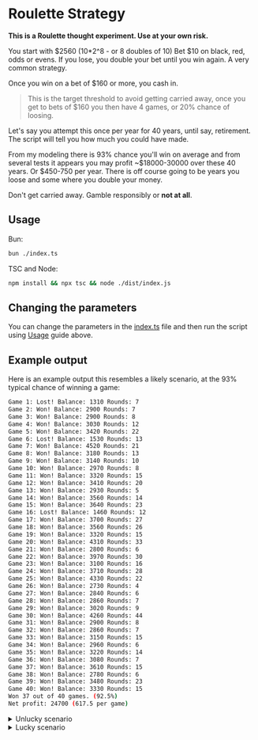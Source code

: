 # Roulette Strategy

**This is a Roulette thought experiment. Use at your own risk.**

You start with \$2560 (10*2^8 - or 8 doubles of 10)
Bet \$10 on black, red, odds or evens.
If you lose, you double your bet until you win again. A very common strategy.

Once you win on a bet of $160 or more, you cash in.
> This is the target threshold to avoid getting carried away, once you get to bets
> of \$160 you then have 4 games, or 20% chance of loosing.

Let's say you attempt this once per year for 40 years, until say, retirement.
The script will tell you how much you could have made.

From my modeling there is 93% chance you'll win on average and from several tests it appears you may profit ~\$18000-30000 over these 40 years. Or \$450-750 per year.
There is off course going to be years you loose and some where you double your money.

Don't get carried away. Gamble responsibly or **not at all**.

## Usage

Bun:
```sh
bun ./index.ts
```

TSC and Node:
```sh
npm install && npx tsc && node ./dist/index.js
```

## Changing the parameters

You can change the parameters in the [index.ts](./index.ts) file and then run the script using [Usage](#usage) guide above.

## Example output

Here is an example output this resembles a likely scenario, at the 93% typical chance of winning a game:

```sh
Game 1: Lost! Balance: 1310 Rounds: 7
Game 2: Won! Balance: 2900 Rounds: 7
Game 3: Won! Balance: 2900 Rounds: 8
Game 4: Won! Balance: 3030 Rounds: 12
Game 5: Won! Balance: 3420 Rounds: 22
Game 6: Lost! Balance: 1530 Rounds: 13
Game 7: Won! Balance: 4520 Rounds: 21
Game 8: Won! Balance: 3180 Rounds: 13
Game 9: Won! Balance: 3140 Rounds: 10
Game 10: Won! Balance: 2970 Rounds: 8
Game 11: Won! Balance: 3320 Rounds: 15
Game 12: Won! Balance: 3410 Rounds: 20
Game 13: Won! Balance: 2930 Rounds: 5
Game 14: Won! Balance: 3560 Rounds: 14
Game 15: Won! Balance: 3640 Rounds: 23
Game 16: Lost! Balance: 1460 Rounds: 12
Game 17: Won! Balance: 3700 Rounds: 27
Game 18: Won! Balance: 3560 Rounds: 26
Game 19: Won! Balance: 3320 Rounds: 15
Game 20: Won! Balance: 4310 Rounds: 33
Game 21: Won! Balance: 2800 Rounds: 6
Game 22: Won! Balance: 3970 Rounds: 30
Game 23: Won! Balance: 3100 Rounds: 16
Game 24: Won! Balance: 3710 Rounds: 28
Game 25: Won! Balance: 4330 Rounds: 22
Game 26: Won! Balance: 2730 Rounds: 4
Game 27: Won! Balance: 2840 Rounds: 6
Game 28: Won! Balance: 2860 Rounds: 7
Game 29: Won! Balance: 3020 Rounds: 9
Game 30: Won! Balance: 4260 Rounds: 44
Game 31: Won! Balance: 2900 Rounds: 8
Game 32: Won! Balance: 2860 Rounds: 7
Game 33: Won! Balance: 3150 Rounds: 15
Game 34: Won! Balance: 2960 Rounds: 6
Game 35: Won! Balance: 3220 Rounds: 14
Game 36: Won! Balance: 3080 Rounds: 7
Game 37: Won! Balance: 3610 Rounds: 15
Game 38: Won! Balance: 2780 Rounds: 6
Game 39: Won! Balance: 3480 Rounds: 23
Game 40: Won! Balance: 3330 Rounds: 15
Won 37 out of 40 games. (92.5%)
Net profit: 24700 (617.5 per game)
```

<details>
<summary>Unlucky scenario</summary>

```sh
Game 1: Won! Balance: 2950 Rounds: 5
Game 2: Won! Balance: 2800 Rounds: 6
Game 3: Won! Balance: 3210 Rounds: 6
Game 4: Won! Balance: 2980 Rounds: 10
Game 5: Won! Balance: 3040 Rounds: 8
Game 6: Lost! Balance: 1360 Rounds: 9
Game 7: Won! Balance: 2840 Rounds: 5
Game 8: Won! Balance: 3440 Rounds: 19
Game 9: Won! Balance: 4930 Rounds: 33
Game 10: Won! Balance: 4540 Rounds: 46
Game 11: Won! Balance: 2790 Rounds: 6
Game 12: Won! Balance: 3060 Rounds: 8
Game 13: Won! Balance: 2920 Rounds: 6
Game 14: Won! Balance: 3220 Rounds: 14
Game 15: Won! Balance: 2890 Rounds: 9
Game 16: Won! Balance: 4040 Rounds: 11
Game 17: Won! Balance: 2870 Rounds: 8
Game 18: Won! Balance: 3010 Rounds: 8
Game 19: Won! Balance: 3210 Rounds: 11
Game 20: Won! Balance: 2790 Rounds: 4
Game 21: Won! Balance: 2990 Rounds: 8
Game 22: Won! Balance: 3030 Rounds: 8
Game 23: Lost! Balance: 1310 Rounds: 7
Game 24: Lost! Balance: 1330 Rounds: 7
Game 25: Won! Balance: 2750 Rounds: 4
Game 26: Won! Balance: 3170 Rounds: 16
Game 27: Won! Balance: 3090 Rounds: 16
Game 28: Lost! Balance: 1370 Rounds: 9
Game 29: Won! Balance: 3200 Rounds: 16
Game 30: Won! Balance: 2860 Rounds: 7
Game 31: Won! Balance: 4050 Rounds: 33
Game 32: Won! Balance: 4370 Rounds: 38
Game 33: Won! Balance: 3070 Rounds: 10
Game 34: Lost! Balance: 1470 Rounds: 40
Game 35: Won! Balance: 4430 Rounds: 22
Game 36: Won! Balance: 2750 Rounds: 4
Game 37: Won! Balance: 2890 Rounds: 5
Game 38: Won! Balance: 2950 Rounds: 10
Game 39: Won! Balance: 2780 Rounds: 5
Game 40: Won! Balance: 2780 Rounds: 5
Won 35 out of 40 games. (87.5%)
Net profit: 17130 (428.25 per game
```
</details>


<details>
<summary>Lucky scenario</summary>

```sh
Game 0: Won! Balance: 3140 Rounds: 10
Game 1: Won! Balance: 4300 Rounds: 43
Game 2: Won! Balance: 4220 Rounds: 43
Game 3: Won! Balance: 3460 Rounds: 23
Game 4: Won! Balance: 3580 Rounds: 18
Game 5: Won! Balance: 4040 Rounds: 36
Game 6: Won! Balance: 3240 Rounds: 7
Game 7: Won! Balance: 2980 Rounds: 11
Game 8: Won! Balance: 3450 Rounds: 20
Game 9: Won! Balance: 3540 Rounds: 27
Game 10: Won! Balance: 2960 Rounds: 9
Game 11: Won! Balance: 4590 Rounds: 43
Game 12: Won! Balance: 3400 Rounds: 18
Game 13: Won! Balance: 2750 Rounds: 4
Game 14: Won! Balance: 3400 Rounds: 19
Game 15: Won! Balance: 3680 Rounds: 29
Game 16: Won! Balance: 3430 Rounds: 19
Game 17: Won! Balance: 3330 Rounds: 16
Game 18: Won! Balance: 3320 Rounds: 21
Game 19: Won! Balance: 2940 Rounds: 6
Game 20: Won! Balance: 3320 Rounds: 20
Game 21: Won! Balance: 2770 Rounds: 4
Game 22: Lost! Balance: 1360 Rounds: 8
Game 23: Won! Balance: 3440 Rounds: 23
Game 24: Won! Balance: 3210 Rounds: 15
Game 25: Won! Balance: 3320 Rounds: 16
Game 26: Won! Balance: 2850 Rounds: 8
Game 27: Won! Balance: 3400 Rounds: 19
Game 28: Won! Balance: 3510 Rounds: 23
Game 29: Lost! Balance: 1290 Rounds: 7
Game 30: Won! Balance: 4260 Rounds: 40
Game 31: Won! Balance: 2970 Rounds: 9
Game 32: Won! Balance: 3410 Rounds: 24
Game 33: Won! Balance: 3290 Rounds: 18
Game 34: Won! Balance: 2780 Rounds: 5
Game 35: Won! Balance: 3060 Rounds: 12
Game 36: Won! Balance: 3750 Rounds: 17
Game 37: Won! Balance: 3350 Rounds: 11
Game 38: Won! Balance: 2870 Rounds: 9
Game 39: Won! Balance: 2730 Rounds: 4
Won 38 out of 40 games. (95%)
Net profit: 28290 (707.25 per game)
```

> Interestingly, you can still lose some years and still make a higher profit than a scenario where you win every year.
</details>
